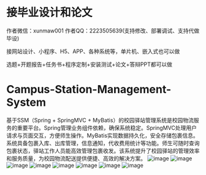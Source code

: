 # 接毕业设计和论文
作者微信：xunmaw001  作者QQ：2223505639(支持修改、部署调试、支持代做毕设)

接网站设计、小程序、H5、APP、各种系统等，单片机、嵌入式也可以做

选题+开题报告+任务书+程序定制+安装测试+论文+答辩PPT都可以做
# Campus-Station-Management-System
基于SSM（Spring + SpringMVC + MyBatis）的校园驿站管理系统是校园物流服务的重要平台。Spring管理业务组件依赖，确保系统稳定。SpringMVC处理用户请求与页面交互，方便师生操作。MyBatis实现数据持久化，安全存储包裹信息。系统具备包裹入库、出库管理，信息通知，代收费用统计等功能。师生可随时查询包裹状态，驿站工作人员能高效管理包裹收发。该系统提升了校园驿站的管理效率和服务质量，为校园物流配送提供便捷、高效的解决方案。
![image](https://github.com/user-attachments/assets/52733cf1-59b4-4700-8000-384622b62f98)
![image](https://github.com/user-attachments/assets/4e27caf3-e017-4cfb-a65e-9dfc2f68e0f9)
![image](https://github.com/user-attachments/assets/854208f7-857e-4563-947b-ba2455d29f22)
![image](https://github.com/user-attachments/assets/aae8b82c-a90b-4e41-bde0-4f6200b9d52d)
![image](https://github.com/user-attachments/assets/bd212cd7-06f3-4165-ac84-49cb43dc9630)
![image](https://github.com/user-attachments/assets/f55addd2-7ffd-422a-9540-db82ae99aba0)
![image](https://github.com/user-attachments/assets/53c6efae-8538-4673-a56b-482f45bcb65e)
![image](https://github.com/user-attachments/assets/96d68b1f-a052-4aee-b5cf-1da106a688a1)
